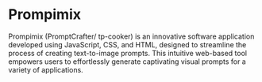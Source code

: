 # Prompimix

Prompimix (PromptCrafter/ tp-cooker) is an innovative software application developed using JavaScript, CSS, and HTML, designed to streamline the process of creating text-to-image prompts. This intuitive web-based tool empowers users to effortlessly generate captivating visual prompts for a variety of applications.
